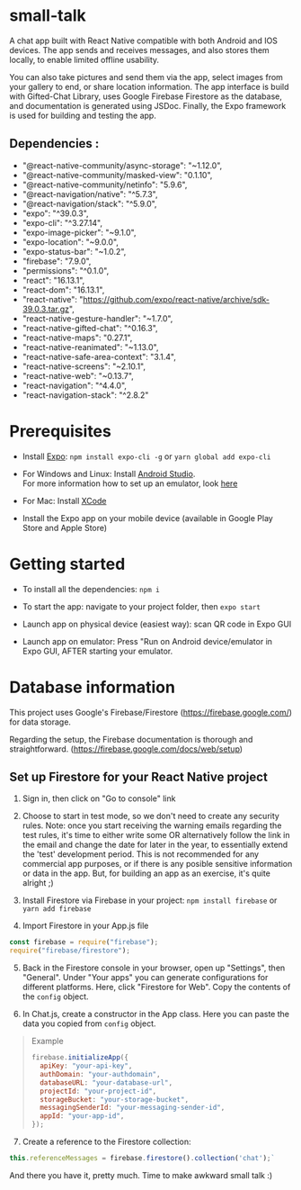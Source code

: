 # small-talk

A chat app built with React Native compatible with both Android and IOS devices. The app sends and receives messages, and also stores them locally, to enable limited offline usability.

You can also take pictures and send them via the app, select images from your gallery to end, or share location information. The app interface is build with Gifted-Chat Library, uses Google Firebase Firestore as the database, and documentation is generated using JSDoc. Finally, the Expo framework is used for building and testing the app.

## Dependencies :

- "@react-native-community/async-storage": "~1.12.0",
- "@react-native-community/masked-view": "0.1.10",
- "@react-native-community/netinfo": "5.9.6",
- "@react-navigation/native": "^5.7.3",
- "@react-navigation/stack": "^5.9.0",
- "expo": "^39.0.3",
- "expo-cli": "^3.27.14",
- "expo-image-picker": "~9.1.0",
- "expo-location": "~9.0.0",
- "expo-status-bar": "~1.0.2",
- "firebase": "7.9.0",
- "permissions": "^0.1.0",
- "react": "16.13.1",
- "react-dom": "16.13.1",
- "react-native": "https://github.com/expo/react-native/archive/sdk-39.0.3.tar.gz",
- "react-native-gesture-handler": "~1.7.0",
- "react-native-gifted-chat": "^0.16.3",
- "react-native-maps": "0.27.1",
- "react-native-reanimated": "~1.13.0",
- "react-native-safe-area-context": "3.1.4",
- "react-native-screens": "~2.10.1",
- "react-native-web": "~0.13.7",
- "react-navigation": "^4.4.0",
- "react-navigation-stack": "^2.8.2"

# Prerequisites

- Install [Expo](https://expo.io/): `npm install expo-cli -g` or `yarn global add expo-cli`

- For Windows and Linux: Install [Android Studio](https://developer.android.com/studio).<br>
  For more information how to set up an emulator, look [here](https://docs.expo.io/versions/latest/workflow/android-studio-emulator/)

- For Mac: Install [XCode](https://developer.apple.com/xcode/)

- Install the Expo app on your mobile device (available in Google Play Store and Apple Store)

# Getting started

- To install all the dependencies: `npm i`

- To start the app: navigate to your project folder, then `expo start`

- Launch app on physical device (easiest way): scan QR code in Expo GUI

- Launch app on emulator: Press "Run on Android device/emulator in Expo GUI, AFTER starting your emulator.

# Database information

This project uses Google's Firebase/Firestore (https://firebase.google.com/) for data storage.

Regarding the setup, the Firebase documentation is thorough and straightforward. (https://firebase.google.com/docs/web/setup)

## Set up Firestore for your React Native project

1. Sign in, then click on "Go to console" link

2. Choose to start in test mode, so we don't need to create any security rules. Note: once you start receiving the warning emails regarding the test rules, 
it's time to either write some OR alternatively follow the link in the email and change the date for later in the year, to essentially extend the 'test' development period. This is not recommended for any commercial app purposes, or if there is any posible sensitive information or data in the app. But, for building an app as an exercise,
it's quite alright ;)

3. Install Firestore via Firebase in your project: `npm install firebase` or `yarn add firebase`

4. Import Firestore in your App.js file

```javascript
const firebase = require("firebase");
require("firebase/firestore");
```

5. Back in the Firestore console in your browser, open up "Settings", then "General". Under "Your apps" you can generate configurations for different platforms. Here, click "Firestore for Web". Copy the contents of the `config` object.

6. In Chat.js, create a constructor in the App class. Here you can paste the data you copied from `config` object.

> Example
>
> ```javascript
> firebase.initializeApp({
>   apiKey: "your-api-key",
>   authDomain: "your-authdomain",
>   databaseURL: "your-database-url",
>   projectId: "your-project-id",
>   storageBucket: "your-storage-bucket",
>   messagingSenderId: "your-messaging-sender-id",
>   appId: "your-app-id",
> });
> ```

7. Create a reference to the Firestore collection:

```javascript
this.referenceMessages = firebase.firestore().collection('chat');`
```

And there you have it, pretty much. Time to make awkward small talk :)
